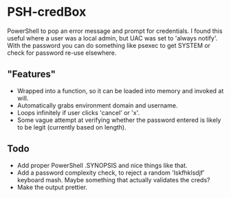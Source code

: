 # PSH-credBox
PowerShell to pop an error message and prompt for credentials.  I found this useful where a user was a local admin, but UAC was set to 'always notify'.  With the password you can do something like psexec to get SYSTEM or check for password re-use elsewhere.

## "Features"
* Wrapped into a function, so it can be loaded into memory and invoked at will.
* Automatically grabs environment domain and username.
* Loops infinitely if user clicks 'cancel' or 'x'.
* Some vague attempt at verifying whether the password entered is likely to be legit (currently based on length).

## Todo
* Add proper PowerShell .SYNOPSIS and nice things like that.
* Add a password complexity check, to reject a random 'lskfhklsdjf' keyboard mash.  Maybe something that actually validates the creds?
* Make the output prettier.